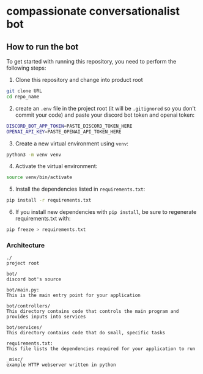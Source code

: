 # compassionate conversationalist bot

## How to run the bot
To get started with running this repository, you need to perform the following steps:

1. Clone this repository and change into product root

```sh
git clone URL
cd repo_name
```
2. create an `.env` file in the project root (it will be `.gitignored` so you don't commit your code) and paste your discord bot token and openai token:

```sh
DISCORD_BOT_APP_TOKEN=PASTE_DISCORD_TOKEN_HERE
OPENAI_API_KEY=PASTE_OPENAI_API_TOKEN_HERE
```

3. Create a new virtual environment using `venv`:
```sh
python3 -m venv venv
```

4. Activate the virtual environment:
```sh
source venv/bin/activate
```

5. Install the dependencies listed in `requirements.txt`:
   
```sh
pip install -r requirements.txt
```

6. If you install new dependencies with `pip install`, be sure to regenerate requirements.txt with:

```sh
pip freeze > requirements.txt
```

### Architecture

```text
./
project root

bot/
discord bot's source

bot/main.py:
This is the main entry point for your application

bot/controllers/
This directory contains code that controls the main program and provides inputs into services

bot/services/
This directory contains code that do small, specific tasks

requirements.txt:
This file lists the dependencies required for your application to run

_misc/
example HTTP webserver written in python
```
